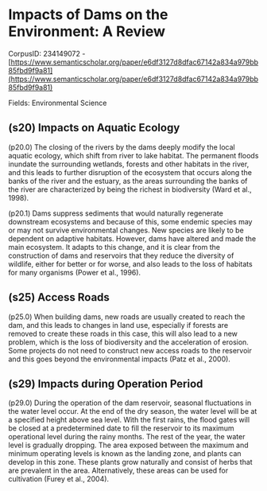 # Impacts of Dams on the Environment: A Review

CorpusID: 234149072 - [https://www.semanticscholar.org/paper/e6df3127d8dfac67142a834a979bb85fbd9f9a81](https://www.semanticscholar.org/paper/e6df3127d8dfac67142a834a979bb85fbd9f9a81)

Fields: Environmental Science

## (s20) Impacts on Aquatic Ecology
(p20.0) The closing of the rivers by the dams deeply modify the local aquatic ecology, which shift from river to lake habitat. The permanent floods inundate the surrounding wetlands, forests and other habitats in the river, and this leads to further disruption of the ecosystem that occurs along the banks of the river and the estuary, as the areas surrounding the banks of the river are characterized by being the richest in biodiversity (Ward et al., 1998).

(p20.1) Dams suppress sediments that would naturally regenerate downstream ecosystems and because of this, some endemic species may or may not survive environmental changes. New species are likely to be dependent on adaptive habitats. However, dams have altered and made the main ecosystem. It adapts to this change, and it is clear from the construction of dams and reservoirs that they reduce the diversity of wildlife, either for better or for worse, and also leads to the loss of habitats for many organisms (Power et al., 1996).
## (s25) Access Roads
(p25.0) When building dams, new roads are usually created to reach the dam, and this leads to changes in land use, especially if forests are removed to create these roads in this case, this will also lead to a new problem, which is the loss of biodiversity and the acceleration of erosion. Some projects do not need to construct new access roads to the reservoir and this goes beyond the environmental impacts (Patz et al., 2000).
## (s29) Impacts during Operation Period
(p29.0) During the operation of the dam reservoir, seasonal fluctuations in the water level occur. At the end of the dry season, the water level will be at a specified height above sea level. With the first rains, the flood gates will be closed at a predetermined date to fill the reservoir to its maximum operational level during the rainy months. The rest of the year, the water level is gradually dropping. The area exposed between the maximum and minimum operating levels is known as the landing zone, and plants can develop in this zone. These plants grow naturally and consist of herbs that are prevalent in the area. Alternatively, these areas can be used for cultivation (Furey et al., 2004).
